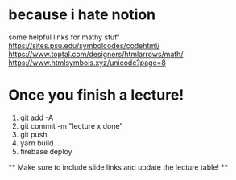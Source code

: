 # because i hate notion

some helpful links for mathy stuff
https://sites.psu.edu/symbolcodes/codehtml/
https://www.toptal.com/designers/htmlarrows/math/
https://www.htmlsymbols.xyz/unicode?page=8


# Once you finish a lecture!
1. git add -A
2. git commit -m "lecture x done"
3. git push
4. yarn build
5. firebase deploy

** Make sure to include slide links and update the lecture table! **